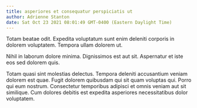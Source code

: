 ```yaml
---
title: asperiores et consequatur perspiciatis ut
author: Adrienne Stanton
date: Sat Oct 23 2021 08:01:49 GMT-0400 (Eastern Daylight Time)
---
```

Totam beatae odit. Expedita voluptatum sunt enim deleniti corporis in dolorem voluptatem. Tempora ullam dolorem ut.

 Nihil in laborum dolore minima. Dignissimos est aut sit. Aspernatur et iste eos sed dolorem quis.

 Totam quasi sint molestias delectus. Tempora deleniti accusantium veniam dolorem est quae. Fugit dolorem quibusdam qui sit quam voluptas qui. Porro qui eum nostrum. Consectetur temporibus adipisci et omnis veniam aut sit similique. Cum dolores debitis est expedita asperiores necessitatibus dolor voluptatem.